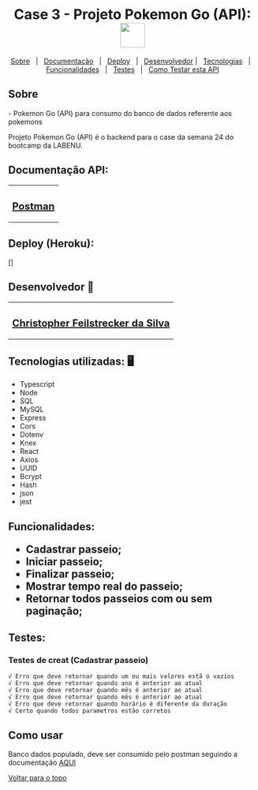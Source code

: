 <h1 align="center" id="top">Case 3 - Projeto Pokemon Go (API): <img src="https://www.pngplay.com/wp-content/uploads/11/Pikachu-Pokemon-Transparent-File.png" width="50"></h1>

<p align="center">
  <a href="#sobre">Sobre</a> &#xa0; | &#xa0; 
  <a href="#documentacao">Documentação</a> &#xa0; | &#xa0;
  <a href="#heroku">Deploy</a> &#xa0; | &#xa0;
  <a href="#desenvolvedor">Desenvolvedor</a> | &#xa0;
<a href="#tecnologias">Tecnologias</a> &#xa0; | &#xa0;
<a href="#funcionalidades">Funcionalidades</a> &#xa0; | &#xa0;
<a href="#testes">Testes</a> &#xa0; | &#xa0;
<a href="#comousar">Como Testar esta API</a>

</p>
<h2 id="sobre"> Sobre </h2>
- Pokemon Go (API) para consumo do banco de dados referente aos pokemons


 Projeto Pokemon Go (API) é o backend para o  case da semana 24 do bootcamp da LABENU. 

<h2 id="documentacao"> Documentação API: </h2>

<table>
  <tr>
  
  <td align="center"><a href="https://github.com/ChristpherFeilstrecker">
   <sub><h2>Postman</h2> </sub> 
       
</table>
 
 


<h2 id="heroku"> Deploy (Heroku): </h2>
[] 


<h2 id="desenvolvedor"> Desenvolvedor 🤖 </h2>

<table>
  <tr>
  <td align="center"><a href="https://github.com/ChristpherFeilstrecker">
   <sub><h2>Christopher Feilstrecker da Silva</h2> </sub> 
       
</table>


<h2 id="tecnologias"> Tecnologias utilizadas: 🖥️ </h2>

- Typescript
- Node
- SQL
- MySQL
- Express
- Cors
- Dotenv
- Knex
- React
- Axios
- UUID
- Bcrypt
- Hash
- json
- jest


<h2 id="funcionalidades"> Funcionalidades:

* Cadastrar passeio;
* Iniciar passeio;
* Finalizar passeio;
* Mostrar tempo real do passeio;
* Retornar todos passeios com ou sem paginação;

<h2 id="testes"> Testes:

### Testes de creat (Cadastrar passeio)
 
    √ Erro que deve retornar quando um ou mais valores estã o vazios 
    √ Erro que deve retornar quando ano é anterior ao atual 
    √ Erro que deve retornar quando mês é anterior ao atual 
    √ Erro que deve retornar quando mês é anterior ao atual 
    √ Erro que deve retornar quando horário é diferente da duração 
    √ Certo quando todos parametros estão corretos 


<h2 id="comousar"> Como usar </h2>

Banco dados populado, deve ser consumido pelo postman seguindo a documentação <a href="#documentacao">AQUI</a> 

<a href="#top">Voltar para o topo</a> 
